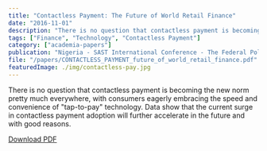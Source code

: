 ```yaml
---
title: "Contactless Payment: The Future of World Retail Finance"
date: "2016-11-01"
description: "There is no question that contactless payment is becoming the new norm pretty much everywhere, with consumers eagerly embracing the speed and convenience of 'tap-to-pay' technology."
tags: ["Finance", "Technology", "Contactless Payment"]
category: ["academia-papers"]
publication: "Nigeria - SAST International Conference - The Federal Polytechnic, OFFA"
file: "/papers/CONTACTLESS_PAYMENT_future_of_world_retail_finance.pdf"
featuredImage: ./img/contactless-pay.jpg
---
```


There is no question that contactless payment is becoming the new norm pretty much everywhere, with consumers eagerly embracing the speed and convenience of "tap-to-pay" technology. Data show that the current surge in contactless payment adoption will further accelerate in the future and with good reasons.

[Download PDF](/papers/CONTACTLESS_PAYMENT_future_of_world_retail_finance.pdf)
